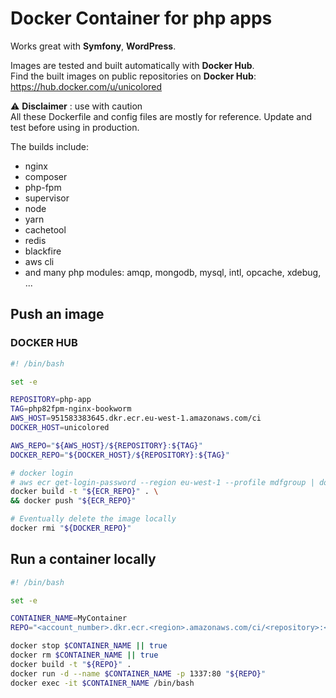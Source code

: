 # Docker Container for php apps

Works great with **Symfony**, **WordPress**.

Images are tested and built automatically with **Docker Hub**. \
Find the built images on public repositories on **Docker Hub**:  https://hub.docker.com/u/unicolored

⚠️ **Disclaimer** : use with caution \
All these Dockerfile and config files are mostly for reference. Update and test before using in production.

The builds include:
* nginx
* composer
* php-fpm
* supervisor
* node
* yarn
* cachetool
* redis
* blackfire
* aws cli
* and many php modules: amqp, mongodb, mysql, intl, opcache, xdebug, ...

## Push an image

### DOCKER HUB
```bash
#! /bin/bash

set -e

REPOSITORY=php-app
TAG=php82fpm-nginx-bookworm
AWS_HOST=951583383645.dkr.ecr.eu-west-1.amazonaws.com/ci
DOCKER_HOST=unicolored

AWS_REPO="${AWS_HOST}/${REPOSITORY}:${TAG}"
DOCKER_REPO="${DOCKER_HOST}/${REPOSITORY}:${TAG}"

# docker login
# aws ecr get-login-password --region eu-west-1 --profile mdfgroup | docker login --username AWS --password-stdin "${ECR_REPO}"
docker build -t "${ECR_REPO}" . \
&& docker push "${ECR_REPO}"

# Eventually delete the image locally
docker rmi "${DOCKER_REPO}"
```

## Run a container locally

```bash
#! /bin/bash

set -e

CONTAINER_NAME=MyContainer
REPO="<account_number>.dkr.ecr.<region>.amazonaws.com/ci/<repository>:<tag>"

docker stop $CONTAINER_NAME || true
docker rm $CONTAINER_NAME || true
docker build -t "${REPO}" .
docker run -d --name $CONTAINER_NAME -p 1337:80 "${REPO}"
docker exec -it $CONTAINER_NAME /bin/bash
```
